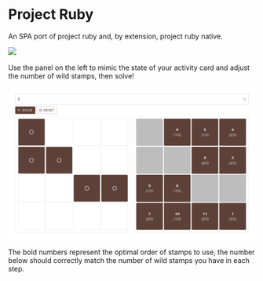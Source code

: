 # Project Ruby

An SPA port of project ruby and, by extension, project ruby native.

![](./upload/app-empty-page.png.png)

Use the panel on the left to mimic the state of your activity card and adjust the number of wild stamps, then solve!

![](./upload/app-solve-success.png)

The bold numbers represent the optimal order of stamps to use, the number below should correctly match the number of wild stamps you have in each step.
